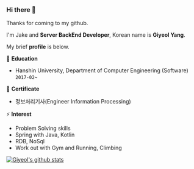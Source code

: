 ### Hi there 👋

Thanks for coming to my github.  

I'm Jake and **Server BackEnd Developer**, Korean name is **Giyeol Yang**.  

My brief **profile** is below.  

🏫 **Education**
- Hanshin University, Department of Computer Engineering (Software)  ```2017-02~```    

🌱 **Certificate**
- 정보처리기사(Engineer Information Processing)  

⚡ **Interest**
- Problem Solving skills   
- Spring with Java, Kotlin  
- RDB, NoSql  
- Work out with Gym and Running, Climbing  

[![Giyeol's github stats](https://github-readme-stats.vercel.app/api?username=yky03&theme=dark&show_icons=true)](https://github.com/anuraghazra/github-readme-stats)

<!--
**yky03/yky03** is a ✨ _special_ ✨ repository because its `README.md` (this file) appears on your GitHub profile.

Here are some ideas to get you started:

- 🔭 I’m currently working on ...
- 🌱 I’m currently learning ...
- 👯 I’m looking to collaborate on ...
- 🤔 I’m looking for help with ...
- 💬 Ask me about ...
- 📫 How to reach me: ...
- 😄 Pronouns: ...
- ⚡ Fun fact: ...
-->
